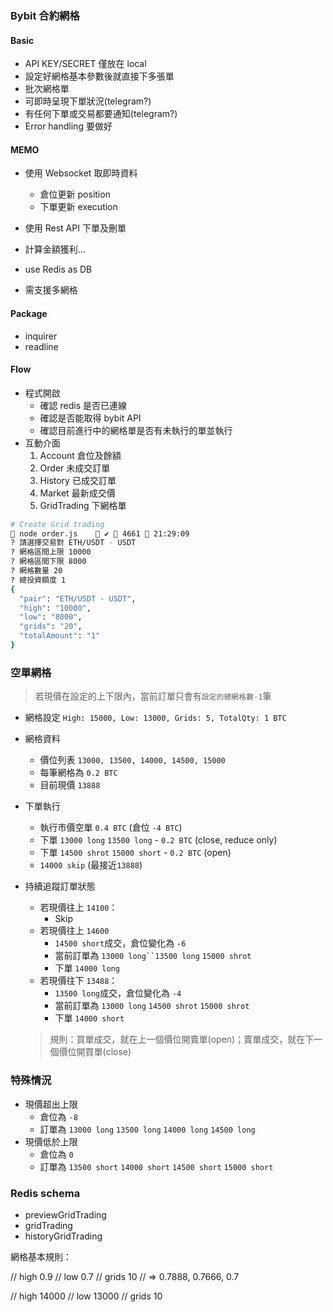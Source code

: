 ### Bybit 合約網格

#### Basic

- API KEY/SECRET 僅放在 local
- 設定好網格基本參數後就直接下多張單
- 批次網格單
- 可即時呈現下單狀況(telegram?)
- 有任何下單或交易都要通知(telegram?)
- Error handling 要做好

#### MEMO

- 使用 Websocket 取即時資料

  - 倉位更新 position
  - 下單更新 execution

- 使用 Rest API 下單及刪單

- 計算金額獲利…

- use Redis as DB

- 需支援多網格

#### Package

- inquirer
- readline

#### Flow

- 程式開啟
  - 確認 redis 是否已連線
  - 確認是否能取得 bybit API
  - 確認目前進行中的網格單是否有未執行的單並執行
- 互動介面
  1. Account 倉位及餘額
  2. Order 未成交訂單
  3. History 已成交訂單
  4. Market 最新成交價
  5. GridTrading 下網格單

```zsh
# Create Grid trading
 node order.js     ✔  4661  21:29:09
? 請選擇交易對 ETH/USDT - USDT
? 網格區間上限 10000
? 網格區間下限 8000
? 網格數量 20
? 總投資額度 1
{
  "pair": "ETH/USDT - USDT",
  "high": "10000",
  "low": "8000",
  "grids": "20",
  "totalAmount": "1"
}
```

### 空單網格

> 若現價在設定的上下限內，當前訂單只會有`設定的總網格數-1`筆

- 網格設定 `High: 15000, Low: 13000, Grids: 5, TotalQty: 1 BTC`

- 網格資料
  - 價位列表 `13000, 13500, 14000, 14500, 15000`
  - 每筆網格為 `0.2 BTC`
  - 目前現價 `13888`
- 下單執行

  - 執行市價空單 `0.4 BTC` (倉位 `-4 BTC`)
  - 下單 `13000 long` `13500 long` - `0.2 BTC` (close, reduce only)
  - 下單 `14500 shrot` `15000 short` - `0.2 BTC` (open)
  - `14000 skip` (最接近`13888`)

- 持續追蹤訂單狀態

  - 若現價往上 `14100`：
    - Skip
  - 若現價往上 `14600`
    - `14500 short`成交，倉位變化為 `-6`
    - 當前訂單為 ` 13000 long``13500 long ` `15000 shrot`
    - 下單 `14000 long`
  - 若現價往下 `13488`：
    - `13500 long`成交，倉位變化為 `-4`
    - 當前訂單為 `13000 long` `14500 shrot` `15000 shrot`
    - 下單 `14000 short`

  > 規則：買單成交，就在上一個價位開賣單(open)；賣單成交，就在下一個價位開買單(close)

### 特殊情況

- 現價超出上限
  - 倉位為 `-8`
  - 訂單為 `13000 long` `13500 long` `14000 long` `14500 long`
- 現價低於上限
  - 倉位為 `0`
  - 訂單為 `13500 short` `14000 short` `14500 short` `15000 short`

### Redis schema

- previewGridTrading
- gridTrading
- historyGridTrading

<!--
active_gridTrading -> UUID(123456789) -> {
 startAt = Time.now,
 count = 1,
 side = "Buy",
 symbol = "BTCUSD",
 high = 14000,
 low = 13000,
 grids = 10,
 totalQty = 3000,
 baseOrderPrices = [13000, 13100, 13200, ...],
 currentOrderID: ["123", "456", "789"],
 filledOrderID: ["321", "654"]

} -->

<!--
// 設定網格進redis
{
  "settings": {
    "priceList": [
      20000,
      19600,
      19200,
      18800,
      18400,
      18000
    ],
    "side": "Sell",
    "symbol": "BTCUSD",
    "high": 20000,
    "low": 18000,
    "grids": 6,
    "totalQty": 300,
    "qty": 50,
    "startAt": 1606034107
  },
  "currentPosition": {},
  "currentOrders": {
    "a5009d6c-7b03-44ad-8417-19f4dd60f470": {
      ...
      order_status: 'New',
      symbol: 'BTCUSD',
      side: 'Sell',
      order_type: 'Limit',
      price: '20000',
      qty: '50',
      ...
    },
    "c62dc19c-7689-430f-9a41-8494c4d8c2e9": {
      ...
    }
  },
  "filledOrders": [],
  "orderCount": 0,
  "allOrderResults": [
    {}
  ]
}-->

<!--
> gridTradingExecute('yu0f9', 1604930338)
gridTradingSettings {
  settings: {
    priceList: [
      16000, 15800, 15600,
      15400, 15200, 15000,
      14800, 14600, 14400,
      14200, 14000
    ],
    side: 'Sell',
    symbol: 'BTCUSD',
    high: 16000,
    low: 14000,
    grids: 11,
    totalQty: 1000,
    qty: 90.9090909090909,
    startAt: 1604930338
  }
} -->

網格基本規則：

// high 0.9
// low 0.7
// grids 10
// => 0.7888, 0.7666, 0.7

// high 14000
// low 13000
// grids 10
